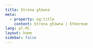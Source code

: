 ```yaml
---
title: Strona główna
meta:
  - property: og:title
    content: Strona główna | Ethereum
lang: pl-PL
layout: home
sidebar: false
---
```


<Homepage />